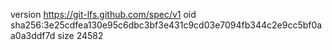 version https://git-lfs.github.com/spec/v1
oid sha256:3e25cdfea130e95c6dbc3bf3e431c9cd03e7094fb344c2e9cc5bf0aa0a3ddf7d
size 24582
